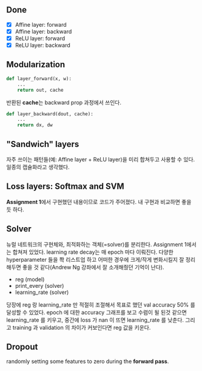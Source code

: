 ## Done
- [x] Affine layer: forward
- [x] Affine layer: backward
- [x] ReLU layer: forward
- [x] ReLU layer: backward

## Modularization
```python
def layer_forward(x, w):
	...
	return out, cache
```
반환된 **cache**는 backward prop 과정에서 쓰인다. 
```python
def layer_backward(dout, cache):
	...
	return dx, dw
```
## "Sandwich" layers
자주 쓰이는 패턴들(예: Affine layer + ReLU layer)을 미리 합쳐두고 사용할 수 있다. 일종의 캡슐화라고 생각했다.
## Loss layers: Softmax and SVM
**Assignment 1**에서 구현했던 내용이므로 코드가 주어졌다. 내 구현과 비교하면 좋을 듯 하다.
## Solver
뉴럴 네트워크의 구현체와, 최적화하는 객체(=solver)를 분리한다. Assignment 1에서는 합쳐져 있었다. learning rate decay는 매 epoch 마다 이뤄진다. 다양한 hyperparameter 들을 쫙 리스트업 하고 어떠한 경우에 크게/작게 변화시킬지 잘 정리해두면 좋을 것 같다(Andrew Ng 강좌에서 잘 소개해줬던 기억이 난다).
- reg (model)
- print_every (solver)
- learning_rate (solver) 

당장에 reg 랑 learning_rate 만 적절히 조절해서 목표로 했던 val accuracy 50% 를 달성할 수 있었다. epoch 에 대한 accuracy 그래프를 보고 수렴이 될 된것 같으면 learning_rate 를 키우고, 중간에 loss 가 nan 이 뜨면 learning_rate 를 낮춘다. 그리고 training 과 validation 의 차이가 커보인다면 reg 값을 키운다.
## Dropout
randomly setting some features to zero during the **forward pass**.